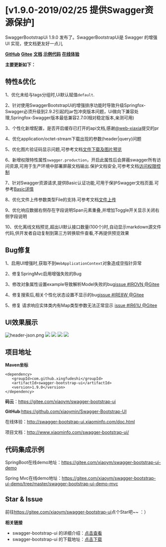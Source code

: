 # [v1.9.0-2019/02/25 提供Swagger资源保护]

SwaggerBootstrapUi 1.9.0 发布了。SwaggerBootstrapUi是 Swagger 的增强UI 实现，使文档更友好一点儿

[**GitHub**](https://github.com/xiaoymin/Swagger-Bootstrap-UI)  [**Gitee**](https://gitee.com/xiaoym/swagger-bootstrap-ui)  [**文档**](http://www.xiaominfo.com/swagger-bootstrap-ui/)  [**示例代码**](https://gitee.com/xiaoym/swagger-bootstrap-ui-demo)  [**在线体验**](http://swagger-bootstrap-ui.xiaominfo.com/doc.html)

**主要更新如下：**
## 特性&优化

1、优化未给与tags分组时,Ui默认赋值`default`.

2、针对使用SwaggerBootstrapUi的增强排序功能时导致升级Springfox-Swagger必须升级到2.9.2引起的jar包冲突版本问题，Ui做向下兼容处理,Springfox-Swagger版本最低兼容2.7.0(相对稳定版本,亲测可用)

3、个性化新增配置，是否开启缓存已打开的api文档,感谢[@web-xiaxia](https://gitee.com/web-xiaxia)提交的pr

4、优化application/octet-stream下载出现的参数(header|query)问题

5、优化图片验证码显示问题,可参考文档[文件下载及图片预览](http://www.xiaominfo.com/swagger-bootstrap-ui/accessControl.html)

6、新增权限特性属性`swagger.production`，开启此属性后会屏蔽swagger所有访问资源,可用于生产环境中部署屏蔽文档输出.保护文档安全,可参考文档[访问权限控制](http://www.xiaominfo.com/swagger-bootstrap-ui/accessControl.html)

7、针对Swagger资源请求,提供Basic认证功能,可用于保护Swagger文档页面.可参考[Basic详情](http://www.xiaominfo.com/swagger-bootstrap-ui/accessControl.html)

8、优化文件上传参数类型File的支持.可参考文档[文件上传](http://www.xiaominfo.com/swagger-bootstrap-ui/uploadFile.html)

9、优化响应数据右侧存在字段说明Span元素重叠,并增加Toggle开关显示关闭右侧字段说明

10、优化离线文档预览,超出UI默认接口数量(100个)时,自动显示markdown源文件代码,供开发者自动复制到第三方转换软件查看,不再提供预览效果

## Bug修复

1、启用UI增强时,获取不到`WebApplicationContext`对象造成空指针异常

2、修复SpringMvc启用增强失败的Bug

3、修改对象属性设置example导致解析Model失败的bug[issue #IROVN @Gitee](https://gitee.com/xiaoym/swagger-bootstrap-ui/issues/IROVN)

4、修复搜索后,相关个性化状态设置不显示的bug[issue #IRE8W @Gitee](https://gitee.com/xiaoym/swagger-bootstrap-ui/issues/IRE8W)

5、修复 请求响应实体类内有Map类型参数无法正常显示 [issue #IR61U @Gitee](https://gitee.com/xiaoym/swagger-bootstrap-ui/issues/IR61U)

## UI效果展示


![header-json.png](/knife4j/images/blog/swagger-bootstrap-ui-1.9.0-issue/1.png)
![](/knife4j/images/blog/swagger-bootstrap-ui-1.9.0-issue/2.png)
![](/knife4j/images/blog/swagger-bootstrap-ui-1.9.0-issue/3.png)
![](/knife4j/images/blog/swagger-bootstrap-ui-1.9.0-issue/4.png)
![](/knife4j/images/blog/swagger-bootstrap-ui-1.9.0-issue/5.png)


## 项目地址

**Maven坐标**

```
<dependency>
   <groupId>com.github.xingfudeshi</groupId>
   <artifactId>swagger-bootstrap-ui</artifactId>
   <version>1.9.0</version>
</dependency>
```

**码云**：<https://gitee.com/xiaoym/swagger-bootstrap-ui>

**GitHub**:<https://github.com/xiaoymin/Swagger-Bootstrap-UI>

在线体验：<http://swagger-bootstrap-ui.xiaominfo.com/doc.html>

项目文档：http://www.xiaominfo.com/swagger-bootstrap-ui/

## 代码集成示例

SpringBoot在线demo地址：https://gitee.com/xiaoym/swagger-bootstrap-ui-demo

Spring Mvc在线demo地址：https://gitee.com/xiaoym/swagger-bootstrap-ui-demo/tree/master/swagger-bootstrap-ui-demo-mvc

## Star & Issue

前往<https://gitee.com/xiaoym/swagger-bootstrap-ui>点个Star吧~~ ：）

**相关链接**

- swagger-bootstrap-ui 的详细介绍：[点击查看](https://www.oschina.net/p/swagger-bootstrap-ui)
- swagger-bootstrap-ui 的下载地址：[点击下载](https://git.oschina.net/xiaoym/swagger-bootstrap-ui/releases)
 
 
